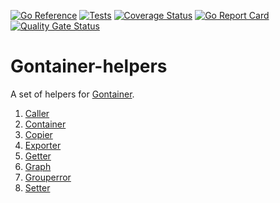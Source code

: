 [![Go Reference](https://pkg.go.dev/badge/github.com/gontainer/gontainer-helpers/v2.svg)](https://pkg.go.dev/github.com/gontainer/gontainer-helpers/v2)
[![Tests](https://github.com/gontainer/gontainer-helpers/actions/workflows/tests.yml/badge.svg)](https://github.com/gontainer/gontainer-helpers/actions/workflows/tests.yml)
[![Coverage Status](https://coveralls.io/repos/github/gontainer/gontainer-helpers/badge.svg?branch=main)](https://coveralls.io/github/gontainer/gontainer-helpers?branch=main)
[![Go Report Card](https://goreportcard.com/badge/github.com/gontainer/gontainer-helpers/v2)](https://goreportcard.com/report/github.com/gontainer/gontainer-helpers/v2)
[![Quality Gate Status](https://sonarcloud.io/api/project_badges/measure?project=gontainer_gontainer-helpers&metric=alert_status)](https://sonarcloud.io/summary/new_code?id=gontainer_gontainer-helpers)

# Gontainer-helpers

A set of helpers for [Gontainer](https://github.com/gontainer/gontainer).

1. [Caller](caller)
2. [Container](container)
3. [Copier](copier)
4. [Exporter](exporter)
5. [Getter](getter)
6. [Graph](graph)
7. [Grouperror](grouperror)
8. [Setter](setter)
